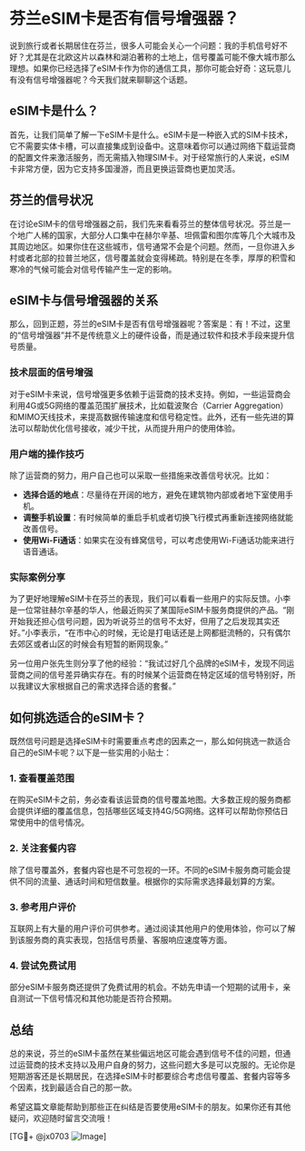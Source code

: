 # 芬兰eSIM卡是否有信号增强器？

说到旅行或者长期居住在芬兰，很多人可能会关心一个问题：我的手机信号好不好？尤其是在北欧这片以森林和湖泊著称的土地上，信号覆盖可能不像大城市那么理想。如果你已经选择了eSIM卡作为你的通信工具，那你可能会好奇：这玩意儿有没有信号增强器呢？今天我们就来聊聊这个话题。

## eSIM卡是什么？

首先，让我们简单了解一下eSIM卡是什么。eSIM卡是一种嵌入式的SIM卡技术，它不需要实体卡槽，可以直接集成到设备中。这意味着你可以通过网络下载运营商的配置文件来激活服务，而无需插入物理SIM卡。对于经常旅行的人来说，eSIM卡非常方便，因为它支持多国漫游，而且更换运营商也更加灵活。

## 芬兰的信号状况

在讨论eSIM卡的信号增强器之前，我们先来看看芬兰的整体信号状况。芬兰是一个地广人稀的国家，大部分人口集中在赫尔辛基、坦佩雷和图尔库等几个大城市及其周边地区。如果你住在这些城市，信号通常不会是个问题。然而，一旦你进入乡村或者北部的拉普兰地区，信号覆盖就会变得稀疏。特别是在冬季，厚厚的积雪和寒冷的气候可能会对信号传输产生一定的影响。

## eSIM卡与信号增强器的关系

那么，回到正题，芬兰的eSIM卡是否有信号增强器呢？答案是：有！不过，这里的“信号增强器”并不是传统意义上的硬件设备，而是通过软件和技术手段来提升信号质量。

### 技术层面的信号增强

对于eSIM卡来说，信号增强更多依赖于运营商的技术支持。例如，一些运营商会利用4G或5G网络的覆盖范围扩展技术，比如载波聚合（Carrier Aggregation）和MIMO天线技术，来提高数据传输速度和信号稳定性。此外，还有一些先进的算法可以帮助优化信号接收，减少干扰，从而提升用户的使用体验。

### 用户端的操作技巧

除了运营商的努力，用户自己也可以采取一些措施来改善信号状况。比如：

- **选择合适的地点**：尽量待在开阔的地方，避免在建筑物内部或者地下室使用手机。
- **调整手机设置**：有时候简单的重启手机或者切换飞行模式再重新连接网络就能改善信号。
- **使用Wi-Fi通话**：如果实在没有蜂窝信号，可以考虑使用Wi-Fi通话功能来进行语音通话。

### 实际案例分享

为了更好地理解eSIM卡在芬兰的表现，我们可以看看一些用户的实际反馈。小李是一位常驻赫尔辛基的华人，他最近购买了某国际eSIM卡服务商提供的产品。“刚开始我还担心信号问题，因为听说芬兰的信号不太好，但用了之后发现其实还好。”小李表示，“在市中心的时候，无论是打电话还是上网都挺流畅的，只有偶尔去郊区或者山区的时候会有短暂的断网现象。”

另一位用户张先生则分享了他的经验：“我试过好几个品牌的eSIM卡，发现不同运营商之间的信号差异确实存在。有的时候某个运营商在特定区域的信号特别好，所以我建议大家根据自己的需求选择合适的套餐。”

## 如何挑选适合的eSIM卡？

既然信号问题是选择eSIM卡时需要重点考虑的因素之一，那么如何挑选一款适合自己的eSIM卡呢？以下是一些实用的小贴士：

### 1. 查看覆盖范围

在购买eSIM卡之前，务必查看该运营商的信号覆盖地图。大多数正规的服务商都会提供详细的覆盖信息，包括哪些区域支持4G/5G网络。这样可以帮助你预估日常使用中的信号情况。

### 2. 关注套餐内容

除了信号覆盖外，套餐内容也是不可忽视的一环。不同的eSIM卡服务商可能会提供不同的流量、通话时间和短信数量。根据你的实际需求选择最划算的方案。

### 3. 参考用户评价

互联网上有大量的用户评价可供参考。通过阅读其他用户的使用体验，你可以了解到该服务商的真实表现，包括信号质量、客服响应速度等方面。

### 4. 尝试免费试用

部分eSIM卡服务商还提供了免费试用的机会。不妨先申请一个短期的试用卡，亲自测试一下信号情况和其他功能是否符合预期。

## 总结

总的来说，芬兰的eSIM卡虽然在某些偏远地区可能会遇到信号不佳的问题，但通过运营商的技术支持以及用户自身的努力，这些问题大多是可以克服的。无论你是短期游客还是长期居民，在选择eSIM卡时都要综合考虑信号覆盖、套餐内容等多个因素，找到最适合自己的那一款。

希望这篇文章能帮助到那些正在纠结是否要使用eSIM卡的朋友。如果你还有其他疑问，欢迎随时留言交流哦！

[TG💪+ @jx0703 ![Image](https://github.com/user-attachments/assets/dbca1d08-cadb-493c-b0ec-ad6f7a83f270)]